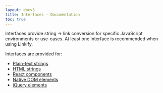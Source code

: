 ```yaml
---
layout: docv3
title: Interfaces · Documentation
toc: true
---
```


Interfaces provide string → link conversion for specific JavaScript environments
or use-cases. At least one interface is recommended when using Linkify.

Interfaces are provided for:

* [Plain-text strings](linkify-string.html)
* [HTML strings](linkify-html.html)
* [React components](linkify-react.html)
* [Native DOM elements](linkify-element.html)
* [jQuery elements](linkify-jquery.html)
